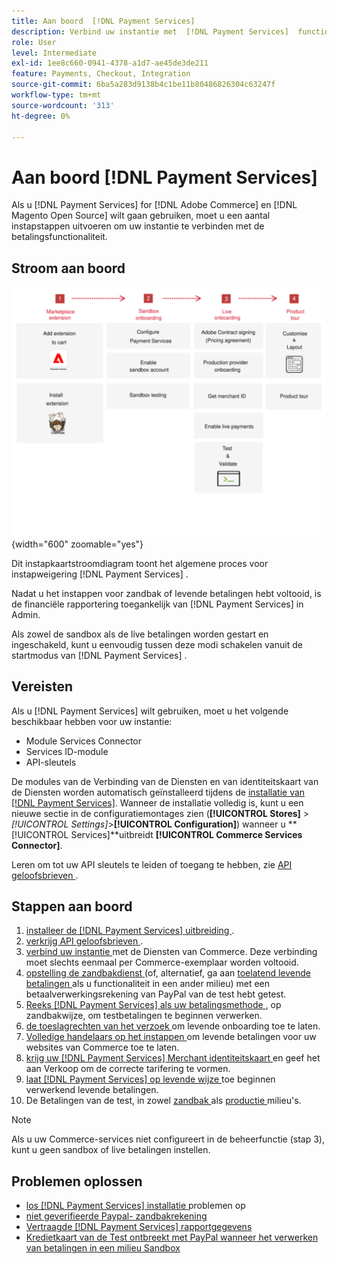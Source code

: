 ```yaml
---
title: Aan boord  [!DNL Payment Services]
description: Verbind uw instantie met  [!DNL Payment Services]  functionaliteit door een paar onboarding stappen te voltooien.
role: User
level: Intermediate
exl-id: 1ee8c660-0941-4378-a1d7-ae45de3de211
feature: Payments, Checkout, Integration
source-git-commit: 6ba5a283d9138b4c1be11b80486826304c63247f
workflow-type: tm+mt
source-wordcount: '313'
ht-degree: 0%

---
```


# Aan boord [!DNL Payment Services]

Als u [!DNL Payment Services] for [!DNL Adobe Commerce] en [!DNL Magento Open Source] wilt gaan gebruiken, moet u een aantal instapstappen uitvoeren om uw instantie te verbinden met de betalingsfunctionaliteit.

## Stroom aan boord

![ on boarding flow ](assets/onboarding-diagram.svg){width="600" zoomable="yes"}

Dit instapkaartstroomdiagram toont het algemene proces voor instapweigering [!DNL Payment Services] .

Nadat u het instappen voor zandbak of levende betalingen hebt voltooid, is de financiële rapportering toegankelijk van [!DNL Payment Services] in Admin.

Als zowel de sandbox als de live betalingen worden gestart en ingeschakeld, kunt u eenvoudig tussen deze modi schakelen vanuit de startmodus van [!DNL Payment Services] .

## Vereisten

Als u [!DNL Payment Services] wilt gebruiken, moet u het volgende beschikbaar hebben voor uw instantie:

* Module Services Connector
* Services ID-module
* API-sleutels

De modules van de Verbinding van de Diensten en van identiteitskaart van de Diensten worden automatisch geïnstalleerd tijdens de [ installatie van  [!DNL Payment Services]](install.md). Wanneer de installatie volledig is, kunt u een nieuwe sectie in de configuratiemontages zien (**[!UICONTROL Stores]** > _[!UICONTROL Settings]_>**[!UICONTROL Configuration]**) wanneer u **[!UICONTROL Services]**uitbreidt **[!UICONTROL Commerce Services Connector]**.

Leren om tot uw API sleutels te leiden of toegang te hebben, zie [ API geloofsbrieven ](#obtain-api-credentials).

## Stappen aan boord

1. [ installeer de  [!DNL Payment Services]  uitbreiding ](install.md#get-payment-services).
1. [ verkrijg API geloofsbrieven ](connect.md#obtain-api-credentials).
1. [ verbind uw instantie ](connect.md#configure-commerce-services) met de Diensten van Commerce. Deze verbinding moet slechts eenmaal per Commerce-exemplaar worden voltooid.
1. [ opstelling de zandbakdienst ](sandbox.md#enable-sandbox-testing) (of, alternatief, ga aan [ toelatend levende betalingen ](sandbox.md#enable-live-payments) als u functionaliteit in een ander milieu) met een betaalverwerkingsrekening van PayPal van de test hebt getest.
1. [ Reeks  [!DNL Payment Services]  als uw betalingsmethode ](production.md#set-payment-services-as-payment-method), op zandbakwijze, om testbetalingen te beginnen verwerken.
1. [ de toeslagrechten van het verzoek ](production.md#request-payments-entitlement-from-adobe) om levende onboarding toe te laten.
1. [ Volledige handelaars op het instappen ](production.md#complete-merchant-onboarding) om levende betalingen voor uw websites van Commerce toe te laten.
1. [ krijg uw  [!DNL Payment Services]  Merchant identiteitskaart ](production.md#configure-pricing-tier) en geef het aan Verkoop om de correcte tarifering te vormen.
1. [ laat  [!DNL Payment Services]  op levende wijze ](production.md#enable-live-payments) toe beginnen verwerkend levende betalingen.
1. De Betalingen van de test, in zowel [ zandbak ](sandbox.md#test-in-sandbox-environment) als [ productie ](production.md#test-in-production) milieu&#39;s.

>[!NOTE]
>
>Als u uw Commerce-services niet configureert in de beheerfunctie (stap 3), kunt u geen sandbox of live betalingen instellen.

## Problemen oplossen

* [ los  [!DNL Payment Services]  installatie ](https://experienceleague.adobe.com/docs/commerce-knowledge-base/kb/troubleshooting/payments/payservices-install.html?lang=en) problemen op
* [ niet geverifieerde Paypal- zandbakrekening ](https://experienceleague.adobe.com/docs/commerce-knowledge-base/kb/troubleshooting/payments/payservices-paypal-acct.html)
* [ Vertraagde  [!DNL Payment Services]  rapportgegevens ](https://experienceleague.adobe.com/docs/commerce-knowledge-base/kb/troubleshooting/payments/payservices-report-info-delayed.html)
* [ Kredietkaart van de Test ontbreekt met PayPal wanneer het verwerken van betalingen in een milieu Sandbox ](https://experienceleague.adobe.com/docs/commerce-knowledge-base/kb/troubleshooting/payments/payservices-cc-sandbox-failure.html?lang=en)
